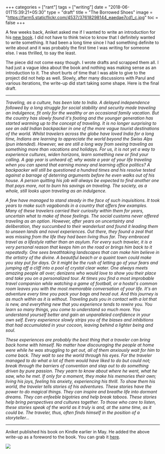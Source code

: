 +++
categories = ["rant"]
tags = ["writing"]
date = "2018-06-01T15:39:21+05:30"
type = "draft"
title = "The Borrowed Shoes"
image = "https://farm5.staticflickr.com/4537/37618298144_eaedae7cd1_c.jpg"
toc = false
+++

A few weeks back, Aniket asked me if I wanted to write an introduction for his [new book](https://www.goodreads.com/book/show/40136028-the-borrowed-shoes). I did not have to think twice to know that I definitely wanted to write something. It had been a long time since I had something definite to write about and it was probably the first time I was writing for someone else. I was thrilled, to say the least.

The piece did not come easy though. I wrote drafts and scrapped them all. I had just a vague idea about the book and nothing was making sense as an introduction to it. The short burts of time that I was able to give to the project did not help as well. Slowly, after many discussions with Parul and various iterations, the write-up did start taking some shape. Here is the final draft.

<hr />

<em>
Traveling, as a culture, has been late to India. A delayed independence followed by a long struggle for social stability and security made traveling an indulgence, fit only for the wealthy or an occasional family vacation. But the country has slowly found it's footing and the younger generation has started warming up to the concept of traveling. It is no longer surprising to see an odd Indian backpacker in one of the more vague tourist destinations of the world. Whilst travelers across the globe have loved India for a long time, Indians are learning to appreciate the world beyond the Swiss Alps (pun intended). However, we are still a long way from seeing traveling as something more than vacations and holidays. For us, it is not yet a way to experience cultures, widen horizons, learn something new or find your calling. A gap year is unheard of; why waste a year of your life traveling when you can spend that earning money and learning office politics? A backpacker will still be questioned a hundred times and his resolve tested against a barrage of deterring arguments before he even walks out of his house. A person quitting his job will always be expected to find another one that pays more, not to burn his savings on traveling. The society, as a whole, still looks upon traveling as an indulgence.

A few have managed to stand steady in the face of such inquisitions. It took years to make such vagabonds in a country that offers few examples. Many of these travelers carried their curiosity within them for years, uncertain what to make of those feelings. The social customs never offered traveling as an option. However, after years on uncertainty and deliberation, they succumbed to their wanderlust and found it leading them to unseen lands and novel experiences. Out there, they found a zeal that was missing from the life they had been living thus far. They embraced travel as a lifestyle rather than an asylum. For every such traveler, it is a very personal reason that keeps him on the road or brings him back to it repeatedly. One sees breathtaking landscapes that can make him believe in the artistry of the divine. A beautiful beach or a quaint town could make you stay put for days. Or it might be the rush of letting go of your fears and jumping off a cliff into a pool of crystal clear water. One always meets amazing people all over; denizens who would love to show you their place and take you on a personalized tour. At times you find a most improbable travel companion while watching a game of football, or a hostel's common room leaves you with the most memorable conversation of your life. It's an adventure every time you pack your bags and head out. And this journey is as much within as it is without. Traveling puts you in contact with a lot that is new, and everything new that you experience tends to rewire you. You learn so many things, you come to understand so much more. You understand yourself better and gain an unparalleled confidence in your own self. Every experience slowly strips you of the biases and inhibitions that had accumulated in your cocoon, leaving behind a lighter being and soul.

These experiences are probably the best thing that a traveler can bring back home with himself. No matter how discouraging the people at home were while he was struggling to get out, all of them anxiously wait for him to come back. They wait to see the world through his eyes. For the traveler managed to do what a lot of them would have liked to do but could not; break through the barriers of convention and step out to do something driven by pure passion. They yearn to know about where he went, what he saw, who he met. If only for a moment, they make his memories their own; living his joys, feeling his anxiety, experiencing his thrill. To show them his world, the traveler tells stories of his adventures. These stories have the power to do magical things. They can inspire and breathe life into dormant dreams. They can enfeeble bigotries and help break taboos. These stories help bring perspectives and cultures together. To those who care to listen, these stories speak of the world as it truly is and, at the same time, as it could be. The traveler, thus, often finds himself in the position of a storyteller...
</em>

<hr />

Aniket published his book on Kindle earlier in May. He added the above write-up as a foreword to the book. You can grab it [here](https://www.amazon.in/gp/product/B07D3XQ8JD/ref=as_li_tl?ie=UTF8&camp=3638&creative=24630&creativeASIN=B07D3XQ8JD&linkCode=as2&tag=readings0c-21&linkId=d098f83e6e2daf215fc94b579f6ee97e).

<p class="postimg vertimg">
  <a target="_blank"  href="https://www.amazon.in/gp/product/B07D3XQ8JD/ref=as_li_tl?ie=UTF8&camp=3638&creative=24630&creativeASIN=B07D3XQ8JD&linkCode=as2&tag=readings0c-21&linkId=d098f83e6e2daf215fc94b579f6ee97e"><img border="0" src="//ws-in.amazon-adsystem.com/widgets/q?_encoding=UTF8&MarketPlace=IN&ASIN=B07D3XQ8JD&ServiceVersion=20070822&ID=AsinImage&WS=1&Format=_SL250_&tag=readings0c-21" ></a>
  <img src="//ir-in.amazon-adsystem.com/e/ir?t=readings0c-21&l=am2&o=31&a=B07D3XQ8JD" width="1" height="1" border="0" alt="" style="border:none !important; margin:0px !important;" />
</p>
